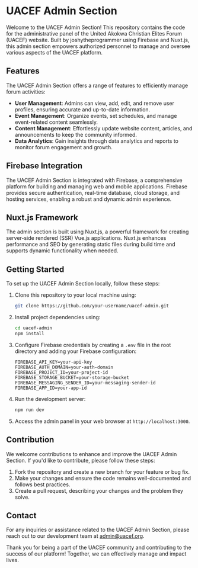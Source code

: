 # UACEF Admin Section

Welcome to the UACEF Admin Section! This repository contains the code for the administrative panel of the United Akokwa Christian Elites Forum (UACEF) website. Built by joshytheprogrammer using Firebase and Nuxt.js, this admin section empowers authorized personnel to manage and oversee various aspects of the UACEF platform.

## Features

The UACEF Admin Section offers a range of features to efficiently manage forum activities:

- **User Management**: Admins can view, add, edit, and remove user profiles, ensuring accurate and up-to-date information.
- **Event Management**: Organize events, set schedules, and manage event-related content seamlessly.
- **Content Management**: Effortlessly update website content, articles, and announcements to keep the community informed.
- **Data Analytics**: Gain insights through data analytics and reports to monitor forum engagement and growth.

## Firebase Integration

The UACEF Admin Section is integrated with Firebase, a comprehensive platform for building and managing web and mobile applications. Firebase provides secure authentication, real-time database, cloud storage, and hosting services, enabling a robust and dynamic admin experience.

## Nuxt.js Framework

The admin section is built using Nuxt.js, a powerful framework for creating server-side rendered (SSR) Vue.js applications. Nuxt.js enhances performance and SEO by generating static files during build time and supports dynamic functionality when needed.

## Getting Started

To set up the UACEF Admin Section locally, follow these steps:

1. Clone this repository to your local machine using:

   ```bash
   git clone https://github.com/your-username/uacef-admin.git
   ```

2. Install project dependencies using:

   ```bash
   cd uacef-admin
   npm install
   ```

3. Configure Firebase credentials by creating a `.env` file in the root directory and adding your Firebase configuration:

   ```env
   FIREBASE_API_KEY=your-api-key
   FIREBASE_AUTH_DOMAIN=your-auth-domain
   FIREBASE_PROJECT_ID=your-project-id
   FIREBASE_STORAGE_BUCKET=your-storage-bucket
   FIREBASE_MESSAGING_SENDER_ID=your-messaging-sender-id
   FIREBASE_APP_ID=your-app-id
   ```

4. Run the development server:

   ```bash
   npm run dev
   ```

5. Access the admin panel in your web browser at `http://localhost:3000`.

## Contribution

We welcome contributions to enhance and improve the UACEF Admin Section. If you'd like to contribute, please follow these steps:

1. Fork the repository and create a new branch for your feature or bug fix.
2. Make your changes and ensure the code remains well-documented and follows best practices.
3. Create a pull request, describing your changes and the problem they solve.

## Contact

For any inquiries or assistance related to the UACEF Admin Section, please reach out to our development team at admin@uacef.org.

Thank you for being a part of the UACEF community and contributing to the success of our platform! Together, we can effectively manage and impact lives.
